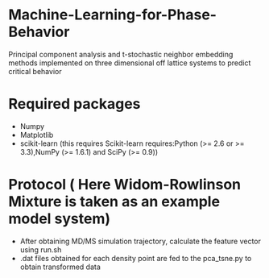 # Machine-Learning-for-Phase-Behavior
Principal component analysis and t-stochastic neighbor embedding methods implemented on three dimensional off lattice systems to predict critical behavior
# Required packages 
* Numpy
* Matplotlib
* scikit-learn (this requires Scikit-learn requires:Python (>= 2.6 or >= 3.3),NumPy (>= 1.6.1) and SciPy (>= 0.9))

# Protocol ( Here Widom-Rowlinson Mixture is taken as an example model system)
* After obtaining MD/MS simulation trajectory, calculate the feature vector using run.sh
* .dat files obtained for each density point are fed to the pca_tsne.py to obtain transformed data
